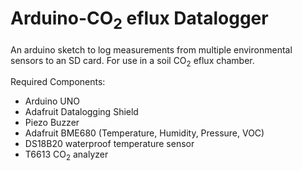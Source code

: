 # Arduino-CO<sub>2</sub> eflux Datalogger
An arduino sketch to log measurements from multiple environmental sensors to an SD card. For use in a soil CO<sub>2</sub> eflux chamber. 

Required Components:
- Arduino UNO
- Adafruit Datalogging Shield 
- Piezo Buzzer
- Adafruit BME680 (Temperature, Humidity, Pressure, VOC)
- DS18B20 waterproof temperature sensor
- T6613 CO<sub>2</sub> analyzer  



